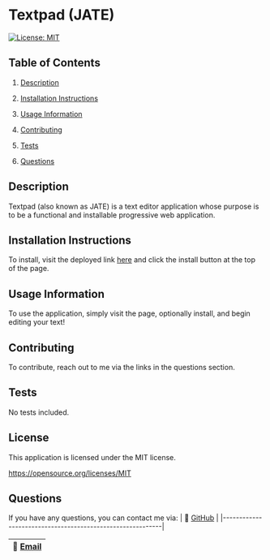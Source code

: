 
  # Textpad (JATE)
  [![License: MIT](https://img.shields.io/badge/License-MIT-yellow.svg)](https://opensource.org/licenses/MIT)

  ## Table of Contents

  1. [Description](#description)

  2. [Installation Instructions](#installation-instructions)

  3. [Usage Information](#usage-information)

  4. [Contributing](#contributing)

  5. [Tests](#tests)

  6. [Questions](#questions)

  ## Description

  Textpad (also known as JATE) is a text editor application whose purpose is to be a functional and installable progressive web application.

  ## Installation Instructions

  To install, visit the deployed link [here]() and click the install button at the top of the page.

  ## Usage Information

  To use the application, simply visit the page, optionally install, and begin editing your text!

  ## Contributing

  To contribute, reach out to me via the links in the questions section.

  ## Tests

 No tests included.

  
  ## License 

  This application is licensed under the MIT license.

  https://opensource.org/licenses/MIT

  

  ## Questions

  If you have any questions, you can contact me via:
  | :memo:  [GitHub](https://github.com/OwenMG)   |
  |-----------------------------------------------------------|

  | :memo:  [Email](mailto:omgwebdev@gmail.com)                  |
  |-----------------------------------------------------------|
